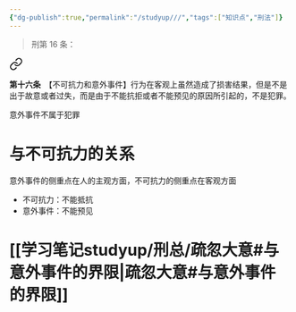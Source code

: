 ```yaml
---
{"dg-publish":true,"permalink":"/studyup///","tags":["知识点","刑法"]}
---
```


>刑第 16 条：
<div class="transclusion internal-embed is-loaded"><a class="markdown-embed-link" href="/////#t16" aria-label="Open link"><svg xmlns="http://www.w3.org/2000/svg" width="24" height="24" viewBox="0 0 24 24" fill="none" stroke="currentColor" stroke-width="2" stroke-linecap="round" stroke-linejoin="round" class="svg-icon lucide-link"><path d="M10 13a5 5 0 0 0 7.54.54l3-3a5 5 0 0 0-7.07-7.07l-1.72 1.71"></path><path d="M14 11a5 5 0 0 0-7.54-.54l-3 3a5 5 0 0 0 7.07 7.07l1.71-1.71"></path></svg></a><div class="markdown-embed">



**第十六条**　【不可抗力和意外事件】行为在客观上虽然造成了损害结果，但是不是出于故意或者过失，而是由于不能抗拒或者不能预见的原因所引起的，不是犯罪。 

</div></div>


意外事件不属于犯罪
# 与不可抗力的关系
意外事件的侧重点在人的主观方面，不可抗力的侧重点在客观方面
- 不可抗力：不能抵抗
- 意外事件：不能预见
# [[学习笔记studyup/刑总/疏忽大意#与意外事件的界限\|疏忽大意#与意外事件的界限]]